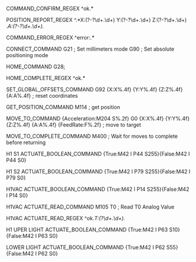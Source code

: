 
COMMAND_CONFIRM_REGEX
^ok.*

POSITION_REPORT_REGEX
^.*X:(?<X>-?\d+\.\d+) Y:(?<Y>-?\d+\.\d+) Z:(?<Z>-?\d+\.\d+) .*A:(?<A>-?\d+\.\d+).*

COMMAND_ERROR_REGEX
^error:.*

CONNECT_COMMAND
G21 ; Set millimeters mode
G90 ; Set absolute positioning mode

HOME_COMMAND
G28;

HOME_COMPLETE_REGEX
^ok.*

SET_GLOBAL_OFFSETS_COMMAND
G92 {X:X%.4f} {Y:Y%.4f} {Z:Z%.4f} {A:A%.4f} ; reset coordinates

GET_POSITION_COMMAND
M114 ; get position

MOVE_TO_COMMAND
{Acceleration:M204 S%.2f} 
G0 {X:X%.4f} {Y:Y%.4f} {Z:Z%.4f} {A:A%.4f} {FeedRate:F%.2f} ; move to target

MOVE_TO_COMPLETE_COMMAND
M400 ; Wait for moves to complete before returning


H1 S1 ACTUATE_BOOLEAN_COMMAND
{True:M42 I P44 S255}{False:M42 I P44 S0}

H1 S2 ACTUATE_BOOLEAN_COMMAND
{True:M42 I P79 S255}{False:M42 I P79 S0}

H1VAC ACTUATE_BOOLEAN_COMMAND
{True:M42 I P14 S255}{False:M42 I P14 S0}

H1VAC ACTUATE_READ_COMMAND
M105 T0 ; Read T0 Analog Value

H1VAC ACTUATE_READ_REGEX
^ok.*T:(?<Value>\d+.\d+).*

H1 UPER LIGHT ACTUATE_BOOLEAN_COMMAND
{True:M42 I P63 S10}{False:M42 I P63 S0}


LOWER LIGHT ACTUATE_BOOLEAN_COMMAND
{True:M42 I P62 S55}{False:M42 I P62 S0}